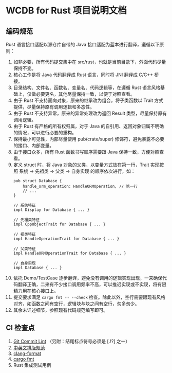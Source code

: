 # WCDB for Rust 项目说明文档

## 编码规范

Rust 语言接口适配以源仓库自带的 Java 接口适配为蓝本进行翻译，遵循以下原则：

1. 如非必要，所有代码提交集中在 src/rust，也就是当前目录下，外面代码尽量保持不变。
2. 核心工作是将 Java 代码翻译成 Rust 语言，同时将 JNI 翻译成 C/C++ 桥接。
3. 目录结构、文件名、函数名、变量名、代码逻辑等，在遵循 Rust 语言风格基础上，仅做必要更名，其他尽量保持一致，以便于对照查看。
4. 由于 Rust 不支持面向对象，原来的继承改为组合，将子类函数以 Trait 方式提供，尽量保持原有调用逻辑和多态性。
5. 由于 Rust 不支持异常，原来的异常处理改为返回 Result 类型，尽量保持原有调用逻辑。
6. 由于 Rust 有严格的所有权归属，对于 Java 的自引用、返回对象归属不明确的情况，可以进行必要的重构。
7. 保持最小可见性，内部尽量使用 pub(crate/super) 修饰符，避免暴露不必要的接口、内部变量。
8. 由于接口众多，所有 Rust 函数书写顺序需要跟 Java 保持一致，方便对照查看。
9. 定义 struct 时，将 Java 对象的父类，以变量方式放在第一行，Trait 实现按照 系统 -> 先祖类 -> 父类 -> 自身实现 的顺序依次进行，如：
    ```
    pub struct Database {
        handle_orm_operation: HandleORMOperation, // 第一行
        // ...
    }

    // 系统特征
    impl Display for Database { ... }

    // 先祖类特征
    impl CppObjectTrait for Database { ... }

    // 祖类特征
    impl HandleOperationTrait for Database { ... }

    // 父类特征
    impl HandleORMOperationTrait for Database { ... }

    // 自身实现
    impl Database { ... }
    ```
10. 依托 Demo/TestCase 逐步翻译，避免没有调用的逻辑实现出现，一来确保代码翻译正确，二来有不少接口调用频率不高，可以推迟实现或不实现，将有限精力用在核心接口上。
11. 提交要求满足 `cargo fmt -- --check` 检查。除此以外，空行需要跟现有风格对齐，如函数之间有空行，逻辑块与块之间有空行，勿多勿少。
12. 其余未详述细节，参照现有代码规范编写即可。

## CI 检查点
1. [Git Commit Lint](https://github.com/conventional-changelog/commitlint) （另附：结尾标点符号必须是 [.!?] 之一）
2. [中英文排版规范](https://github.com/huacnlee/autocorrect)
3. [clang-format](cpp/.clang-format)
4. [cargo fmt](https://github.com/rust-lang/rustfmt)
5. Rust 集成测试用例
